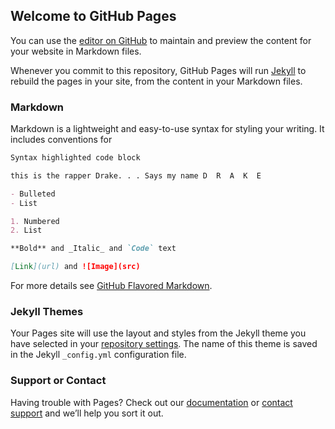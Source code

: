 ## Welcome to GitHub Pages

You can use the [editor on GitHub](https://github.com/badzboat/drakeweb/edit/master/README.md) to maintain and preview the content for your website in Markdown files.

Whenever you commit to this repository, GitHub Pages will run [Jekyll](https://jekyllrb.com/) to rebuild the pages in your site, from the content in your Markdown files.

### Markdown

Markdown is a lightweight and easy-to-use syntax for styling your writing. It includes conventions for

```markdown
Syntax highlighted code block

this is the rapper Drake. . . Says my name D  R  A  K  E

- Bulleted
- List

1. Numbered
2. List

**Bold** and _Italic_ and `Code` text

[Link](url) and ![Image](src)
```

<link rel="apple-touch-touch-icon-precomposed" sizes="500x500" href="../ocp.jpg">

For more details see [GitHub Flavored Markdown](https://guides.github.com/features/mastering-markdown/).

### Jekyll Themes

Your Pages site will use the layout and styles from the Jekyll theme you have selected in your [repository settings](https://github.com/badzboat/drakeweb/settings). The name of this theme is saved in the Jekyll `_config.yml` configuration file.

### Support or Contact

Having trouble with Pages? Check out our [documentation](https://help.github.com/categories/github-pages-basics/) or [contact support](https://github.com/contact) and we’ll help you sort it out.

